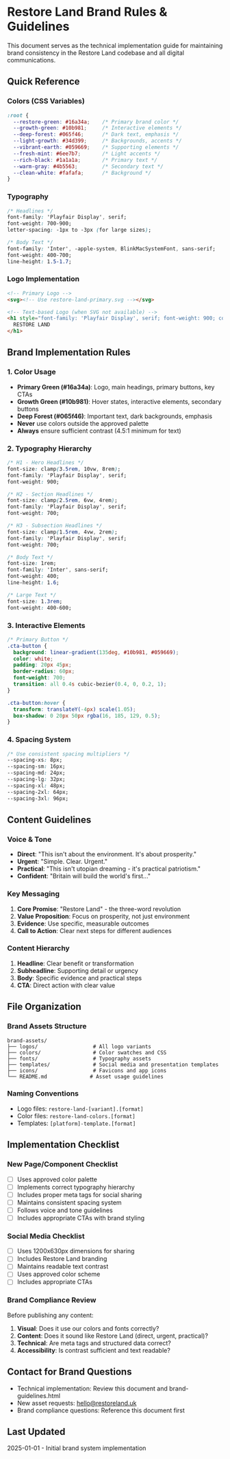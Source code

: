 # Restore Land Brand Rules & Guidelines

This document serves as the technical implementation guide for maintaining brand consistency in the Restore Land codebase and all digital communications.

## Quick Reference

### Colors (CSS Variables)
```css
:root {
  --restore-green: #16a34a;    /* Primary brand color */
  --growth-green: #10b981;     /* Interactive elements */
  --deep-forest: #065f46;      /* Dark text, emphasis */
  --light-growth: #34d399;     /* Backgrounds, accents */
  --vibrant-earth: #059669;    /* Supporting elements */
  --fresh-mint: #6ee7b7;       /* Light accents */
  --rich-black: #1a1a1a;       /* Primary text */
  --warm-gray: #4b5563;        /* Secondary text */
  --clean-white: #fafafa;      /* Background */
}
```

### Typography
```css
/* Headlines */
font-family: 'Playfair Display', serif;
font-weight: 700-900;
letter-spacing: -1px to -3px (for large sizes);

/* Body Text */
font-family: 'Inter', -apple-system, BlinkMacSystemFont, sans-serif;
font-weight: 400-700;
line-height: 1.5-1.7;
```

### Logo Implementation
```html
<!-- Primary Logo -->
<svg><!-- Use restore-land-primary.svg --></svg>

<!-- Text-based Logo (when SVG not available) -->
<h1 style="font-family: 'Playfair Display', serif; font-weight: 900; color: #16a34a; letter-spacing: -1px;">
  RESTORE LAND
</h1>
```

## Brand Implementation Rules

### 1. Color Usage
- **Primary Green (#16a34a)**: Logo, main headings, primary buttons, key CTAs
- **Growth Green (#10b981)**: Hover states, interactive elements, secondary buttons
- **Deep Forest (#065f46)**: Important text, dark backgrounds, emphasis
- **Never** use colors outside the approved palette
- **Always** ensure sufficient contrast (4.5:1 minimum for text)

### 2. Typography Hierarchy
```css
/* H1 - Hero Headlines */
font-size: clamp(3.5rem, 10vw, 8rem);
font-family: 'Playfair Display', serif;
font-weight: 900;

/* H2 - Section Headlines */
font-size: clamp(2.5rem, 6vw, 4rem);
font-family: 'Playfair Display', serif;
font-weight: 700;

/* H3 - Subsection Headlines */
font-size: clamp(1.5rem, 4vw, 2rem);
font-family: 'Playfair Display', serif;
font-weight: 700;

/* Body Text */
font-size: 1rem;
font-family: 'Inter', sans-serif;
font-weight: 400;
line-height: 1.6;

/* Large Text */
font-size: 1.3rem;
font-weight: 400-600;
```

### 3. Interactive Elements
```css
/* Primary Button */
.cta-button {
  background: linear-gradient(135deg, #10b981, #059669);
  color: white;
  padding: 20px 45px;
  border-radius: 60px;
  font-weight: 700;
  transition: all 0.4s cubic-bezier(0.4, 0, 0.2, 1);
}

.cta-button:hover {
  transform: translateY(-4px) scale(1.05);
  box-shadow: 0 20px 50px rgba(16, 185, 129, 0.5);
}
```

### 4. Spacing System
```css
/* Use consistent spacing multipliers */
--spacing-xs: 8px;
--spacing-sm: 16px;
--spacing-md: 24px;
--spacing-lg: 32px;
--spacing-xl: 48px;
--spacing-2xl: 64px;
--spacing-3xl: 96px;
```

## Content Guidelines

### Voice & Tone
- **Direct**: "This isn't about the environment. It's about prosperity."
- **Urgent**: "Simple. Clear. Urgent."
- **Practical**: "This isn't utopian dreaming - it's practical patriotism."
- **Confident**: "Britain will build the world's first..."

### Key Messaging
1. **Core Promise**: "Restore Land" - the three-word revolution
2. **Value Proposition**: Focus on prosperity, not just environment
3. **Evidence**: Use specific, measurable outcomes
4. **Call to Action**: Clear next steps for different audiences

### Content Hierarchy
1. **Headline**: Clear benefit or transformation
2. **Subheadline**: Supporting detail or urgency
3. **Body**: Specific evidence and practical steps
4. **CTA**: Direct action with clear value

## File Organization

### Brand Assets Structure
```
brand-assets/
├── logos/                  # All logo variants
├── colors/                 # Color swatches and CSS
├── fonts/                  # Typography assets
├── templates/              # Social media and presentation templates
├── icons/                  # Favicons and app icons
└── README.md              # Asset usage guidelines
```

### Naming Conventions
- Logo files: `restore-land-[variant].[format]`
- Color files: `restore-land-colors.[format]`
- Templates: `[platform]-template.[format]`

## Implementation Checklist

### New Page/Component Checklist
- [ ] Uses approved color palette
- [ ] Implements correct typography hierarchy
- [ ] Includes proper meta tags for social sharing
- [ ] Maintains consistent spacing system
- [ ] Follows voice and tone guidelines
- [ ] Includes appropriate CTAs with brand styling

### Social Media Checklist
- [ ] Uses 1200x630px dimensions for sharing
- [ ] Includes Restore Land branding
- [ ] Maintains readable text contrast
- [ ] Uses approved color scheme
- [ ] Includes appropriate CTAs

### Brand Compliance Review
Before publishing any content:
1. **Visual**: Does it use our colors and fonts correctly?
2. **Content**: Does it sound like Restore Land (direct, urgent, practical)?
3. **Technical**: Are meta tags and structured data correct?
4. **Accessibility**: Is contrast sufficient and text readable?

## Contact for Brand Questions
- Technical implementation: Review this document and brand-guidelines.html
- New asset requests: hello@restoreland.uk
- Brand compliance questions: Reference this document first

## Last Updated
2025-01-01 - Initial brand system implementation